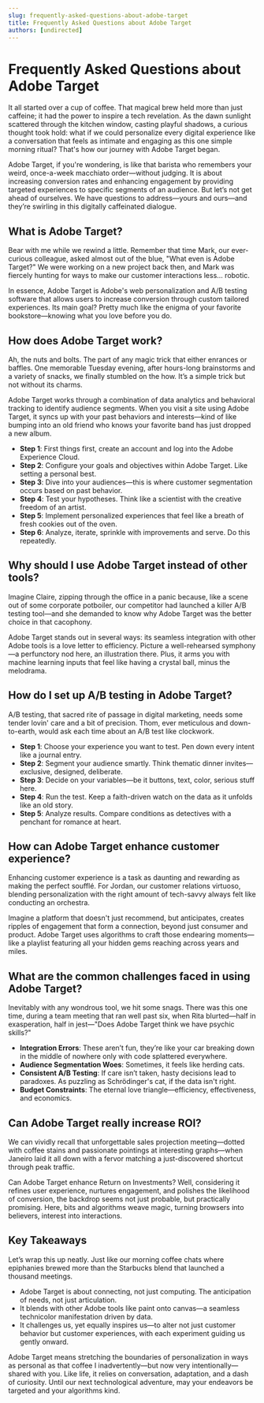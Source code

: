 ```yaml
---
slug: frequently-asked-questions-about-adobe-target
title: Frequently Asked Questions about Adobe Target
authors: [undirected]
---
```



# Frequently Asked Questions about Adobe Target

It all started over a cup of coffee. That magical brew held more than just caffeine; it had the power to inspire a tech revelation. As the dawn sunlight scattered through the kitchen window, casting playful shadows, a curious thought took hold: what if we could personalize every digital experience like a conversation that feels as intimate and engaging as this one simple morning ritual? That's how our journey with Adobe Target began.

Adobe Target, if you're wondering, is like that barista who remembers your weird, once-a-week macchiato order—without judging. It is about increasing conversion rates and enhancing engagement by providing targeted experiences to specific segments of an audience. But let’s not get ahead of ourselves. We have questions to address—yours and ours—and they’re swirling in this digitally caffeinated dialogue.

## What is Adobe Target?

Bear with me while we rewind a little. Remember that time Mark, our ever-curious colleague, asked almost out of the blue, "What even is Adobe Target?" We were working on a new project back then, and Mark was fiercely hunting for ways to make our customer interactions less... robotic.

In essence, Adobe Target is Adobe's web personalization and A/B testing software that allows users to increase conversion through custom tailored experiences. Its main goal? Pretty much like the enigma of your favorite bookstore—knowing what you love before you do.

## How does Adobe Target work?

Ah, the nuts and bolts. The part of any magic trick that either enrances or baffles. One memorable Tuesday evening, after hours-long brainstorms and a variety of snacks, we finally stumbled on the how. It’s a simple trick but not without its charms.

Adobe Target works through a combination of data analytics and behavioral tracking to identify audience segments. When you visit a site using Adobe Target, it syncs up with your past behaviors and interests—kind of like bumping into an old friend who knows your favorite band has just dropped a new album.

- **Step 1**: First things first, create an account and log into the Adobe Experience Cloud.
- **Step 2**: Configure your goals and objectives within Adobe Target. Like setting a personal best.
- **Step 3**: Dive into your audiences—this is where customer segmentation occurs based on past behavior.
- **Step 4**: Test your hypotheses. Think like a scientist with the creative freedom of an artist.
- **Step 5**: Implement personalized experiences that feel like a breath of fresh cookies out of the oven.
- **Step 6**: Analyze, iterate, sprinkle with improvements and serve. Do this repeatedly.

## Why should I use Adobe Target instead of other tools?

Imagine Claire, zipping through the office in a panic because, like a scene out of some corporate potboiler, our competitor had launched a killer A/B testing tool—and she demanded to know why Adobe Target was the better choice in that cacophony. 

Adobe Target stands out in several ways: its seamless integration with other Adobe tools is a love letter to efficiency. Picture a well-rehearsed symphony—a perfunctory nod here, an illustration there. Plus, it arms you with machine learning inputs that feel like having a crystal ball, minus the melodrama.

## How do I set up A/B testing in Adobe Target?

A/B testing, that sacred rite of passage in digital marketing, needs some tender lovin' care and a bit of precision. Thom, ever meticulous and down-to-earth, would ask each time about an A/B test like clockwork.

- **Step 1**: Choose your experience you want to test. Pen down every intent like a journal entry.
- **Step 2**: Segment your audience smartly. Think thematic dinner invites—exclusive, designed, deliberate.
- **Step 3**: Decide on your variables—be it buttons, text, color, serious stuff here.
- **Step 4**: Run the test. Keep a faith-driven watch on the data as it unfolds like an old story.
- **Step 5**: Analyze results. Compare conditions as detectives with a penchant for romance at heart.

## How can Adobe Target enhance customer experience?

Enhancing customer experience is a task as daunting and rewarding as making the perfect soufflé. For Jordan, our customer relations virtuoso, blending personalization with the right amount of tech-savvy always felt like conducting an orchestra.

Imagine a platform that doesn't just recommend, but anticipates, creates ripples of engagement that form a connection, beyond just consumer and product. Adobe Target uses algorithms to craft those endearing moments—like a playlist featuring all your hidden gems reaching across years and miles.

## What are the common challenges faced in using Adobe Target?

Inevitably with any wondrous tool, we hit some snags. There was this one time, during a team meeting that ran well past six, when Rita blurted—half in exasperation, half in jest—"Does Adobe Target think we have psychic skills?"

- **Integration Errors**: These aren’t fun, they’re like your car breaking down in the middle of nowhere only with code splattered everywhere.
- **Audience Segmentation Woes**: Sometimes, it feels like herding cats.
- **Consistent A/B Testing**: If care isn’t taken, hasty decisions lead to paradoxes. As puzzling as Schrödinger's cat, if the data isn't right.
- **Budget Constraints**: The eternal love triangle—efficiency, effectiveness, and economics.

## Can Adobe Target really increase ROI?

We can vividly recall that unforgettable sales projection meeting—dotted with coffee stains and passionate pointings at interesting graphs—when Janeiro laid it all down with a fervor matching a just-discovered shortcut through peak traffic.

Can Adobe Target enhance Return on Investments? Well, considering it refines user experience, nurtures engagement, and polishes the likelihood of conversion, the backdrop seems not just probable, but practically promising. Here, bits and algorithms weave magic, turning browsers into believers, interest into interactions.

## Key Takeaways

Let’s wrap this up neatly. Just like our morning coffee chats where epiphanies brewed more than the Starbucks blend that launched a thousand meetings.

- Adobe Target is about connecting, not just computing. The anticipation of needs, not just articulation.
- It blends with other Adobe tools like paint onto canvas—a seamless technicolor manifestation driven by data.
- It challenges us, yet equally inspires us—to alter not just customer behavior but customer experiences, with each experiment guiding us gently onward.

Adobe Target means stretching the boundaries of personalization in ways as personal as that coffee I inadvertently—but now very intentionally—shared with you. Like life, it relies on conversation, adaptation, and a dash of curiosity. Until our next technological adventure, may your endeavors be targeted and your algorithms kind.